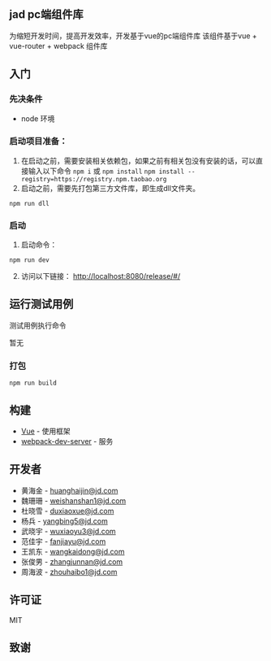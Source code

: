 ## jad pc端组件库

为缩短开发时间，提高开发效率，开发基于vue的pc端组件库
该组件基于vue + vue-router + webpack 组件库


## 入门

### 先决条件
* node 环境

### 启动项目准备：
1. 在启动之前，需要安装相关依赖包，如果之前有相关包没有安装的话，可以直接输入以下命令
	`npm i` 或 `npm install`  `npm install --registry=https://registry.npm.taobao.org`
2. 启动之前，需要先打包第三方文件库，即生成dll文件夹。

```
npm run dll
```

### 启动
1. 启动命令：
```
npm run dev
```
2. 访问以下链接：
	[http://localhost:8080/release/#/](http://localhost:8080/release/#/)


## 运行测试用例

测试用例执行命令

暂无


### 打包
```
npm run build
```
	
## 构建

* [Vue](https://cn.vuejs.org/) - 使用框架
* [webpack-dev-server](https://www.npmjs.com/package/webpack-dev-server) - 服务


## 开发者

* 黄海金 - <huanghaijin@jd.com>
* 魏珊珊 - <weishanshan1@jd.com>
* 杜晓雪 - <duxiaoxue@jd.com>
* 杨兵 - <yangbing5@jd.com>
* 武晓宇 - <wuxiaoyu3@jd.com>
* 范佳宇 - <fanjiayu@jd.com>
* 王凯东 - <wangkaidong@jd.com>
* 张俊男 - <zhangjunnan@jd.com>
* 周海波 - <zhouhaibo1@jd.com>


## 许可证

MIT

## 致谢

